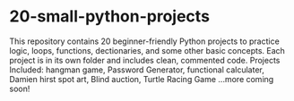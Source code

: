 # 20-small-python-projects
This repository contains 20 beginner-friendly Python projects to practice logic, loops, functions, dectionaries, and some other basic concepts.  Each project is in its own folder and includes clean, commented code. Projects Included:      hangman game,     Password Generator,   functional calculater, Damien hirst spot art, Blind auction, Turtle Racing Game    ...more coming soon!
